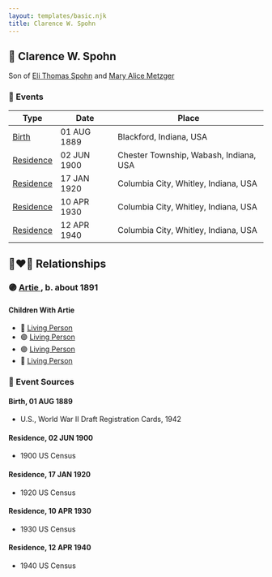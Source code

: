 ```yaml
---
layout: templates/basic.njk
title: Clarence W. Spohn
---
```

## 🔵 Clarence W. Spohn

Son of [Eli Thomas Spohn](/people/9/9010973) and [Mary Alice Metzger](/people/3/36824832)

### 📆 Events

Type | Date | Place
------ | ------ | ------
[Birth](#event-event-2) | 01 AUG 1889 | Blackford, Indiana, USA
[Residence](#event-event-0) | 02 JUN 1900 | Chester Township, Wabash, Indiana, USA
[Residence](#event-event-1) | 17 JAN 1920 | Columbia City, Whitley, Indiana, USA
[Residence](#event-event-2) | 10 APR 1930 | Columbia City, Whitley, Indiana, USA
[Residence](#event-event-3) | 12 APR 1940 | Columbia City, Whitley, Indiana, USA

## 👩‍❤️‍👨 Relationships

### 🟣 [Artie ](/people/4/49074271), b. about 1891

#### Children With Artie
* 🔵 [Living Person](/people/1/19086370)
* 🟣 [Living Person](/people/3/31480000)
* 🟣 [Living Person](/people/4/43811338)
* 🔵 [Living Person](/people/9/93500756)
### 📰 Event Sources

#### <a id="event-event-2"></a> Birth, 01 AUG 1889
* U.S., World War II Draft Registration Cards, 1942

#### <a id="event-event-0"></a> Residence, 02 JUN 1900
* 1900 US Census

#### <a id="event-event-1"></a> Residence, 17 JAN 1920
* 1920 US Census

#### <a id="event-event-2"></a> Residence, 10 APR 1930
* 1930 US Census

#### <a id="event-event-3"></a> Residence, 12 APR 1940
* 1940 US Census